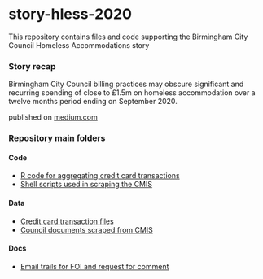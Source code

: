 # story-hless-2020

This repository contains files and code supporting the Birmingham City Council Homeless Accommodations story

### Story recap
Birmingham City Council billing practices may obscure significant and recurring spending of close to £1.5m on homeless accommodation over a twelve months period ending on September 2020.

published on [medium.com](https://drorkessler.medium.com/)

### Repository main folders
#### Code
* [R code for aggregating credit card transactions](code/r/story)
* [Shell scripts used in scraping the CMIS](code/cmis)
#### Data
* [Credit card transaction files](data/data.birmingham.gov.uk)
* [Council documents scraped from CMIS](data/birmingham.cmis.uk.com)
#### Docs
* [Email trails for FOI and request for comment](story/emails)
